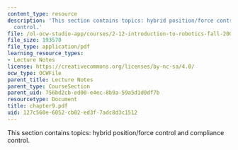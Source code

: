 ```yaml
---
content_type: resource
description: 'This section contains topics: hybrid position/force control and compliance
  control.'
file: /ol-ocw-studio-app/courses/2-12-introduction-to-robotics-fall-2005/127c560e6052cb02ed3f7adc8d3c1512_chapter9.pdf
file_size: 193570
file_type: application/pdf
learning_resource_types:
- Lecture Notes
license: https://creativecommons.org/licenses/by-nc-sa/4.0/
ocw_type: OCWFile
parent_title: Lecture Notes
parent_type: CourseSection
parent_uid: 756bd2cb-ed00-e4ec-8b9a-59a5d1d0df7b
resourcetype: Document
title: chapter9.pdf
uid: 127c560e-6052-cb02-ed3f-7adc8d3c1512
---
```

This section contains topics: hybrid position/force control and compliance control.